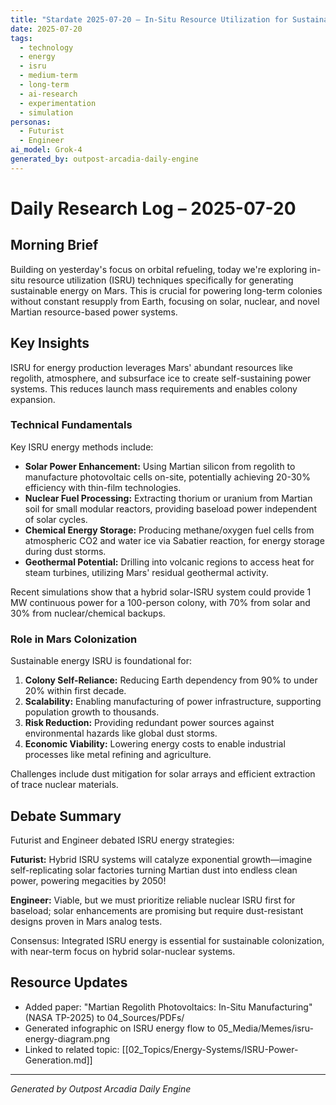 ```yaml
---
title: "Stardate 2025-07-20 – In-Situ Resource Utilization for Sustainable Energy on Mars"
date: 2025-07-20
tags:
  - technology
  - energy
  - isru
  - medium-term
  - long-term
  - ai-research
  - experimentation
  - simulation
personas:
  - Futurist
  - Engineer
ai_model: Grok-4
generated_by: outpost-arcadia-daily-engine
---
```


# Daily Research Log – 2025-07-20

## Morning Brief
Building on yesterday's focus on orbital refueling, today we're exploring in-situ resource utilization (ISRU) techniques specifically for generating sustainable energy on Mars. This is crucial for powering long-term colonies without constant resupply from Earth, focusing on solar, nuclear, and novel Martian resource-based power systems.

## Key Insights
ISRU for energy production leverages Mars' abundant resources like regolith, atmosphere, and subsurface ice to create self-sustaining power systems. This reduces launch mass requirements and enables colony expansion.

### Technical Fundamentals
Key ISRU energy methods include:
- **Solar Power Enhancement:** Using Martian silicon from regolith to manufacture photovoltaic cells on-site, potentially achieving 20-30% efficiency with thin-film technologies.
- **Nuclear Fuel Processing:** Extracting thorium or uranium from Martian soil for small modular reactors, providing baseload power independent of solar cycles.
- **Chemical Energy Storage:** Producing methane/oxygen fuel cells from atmospheric CO2 and water ice via Sabatier reaction, for energy storage during dust storms.
- **Geothermal Potential:** Drilling into volcanic regions to access heat for steam turbines, utilizing Mars' residual geothermal activity.

Recent simulations show that a hybrid solar-ISRU system could provide 1 MW continuous power for a 100-person colony, with 70% from solar and 30% from nuclear/chemical backups.

### Role in Mars Colonization
Sustainable energy ISRU is foundational for:
1. **Colony Self-Reliance:** Reducing Earth dependency from 90% to under 20% within first decade.
2. **Scalability:** Enabling manufacturing of power infrastructure, supporting population growth to thousands.
3. **Risk Reduction:** Providing redundant power sources against environmental hazards like global dust storms.
4. **Economic Viability:** Lowering energy costs to enable industrial processes like metal refining and agriculture.

Challenges include dust mitigation for solar arrays and efficient extraction of trace nuclear materials.

## Debate Summary
Futurist and Engineer debated ISRU energy strategies:

**Futurist:** Hybrid ISRU systems will catalyze exponential growth—imagine self-replicating solar factories turning Martian dust into endless clean power, powering megacities by 2050!

**Engineer:** Viable, but we must prioritize reliable nuclear ISRU first for baseload; solar enhancements are promising but require dust-resistant designs proven in Mars analog tests.

Consensus: Integrated ISRU energy is essential for sustainable colonization, with near-term focus on hybrid solar-nuclear systems.

## Resource Updates
- Added paper: "Martian Regolith Photovoltaics: In-Situ Manufacturing" (NASA TP-2025) to 04_Sources/PDFs/
- Generated infographic on ISRU energy flow to 05_Media/Memes/isru-energy-diagram.png
- Linked to related topic: [[02_Topics/Energy-Systems/ISRU-Power-Generation.md]]

---

*Generated by Outpost Arcadia Daily Engine* 